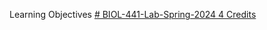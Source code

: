 Learning Objectives [# BIOL-441-Lab-Spring-2024 4 Credits](https://pawar1550.wixsite.com/claflin-courses/copy-of-lab-applied-bioinformatics-bi-1)
